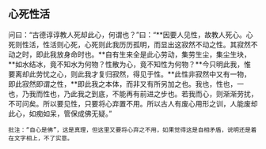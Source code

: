 ##  心死性活

问曰：“古德谆谆教人死却此心，何谓也？”曰：“**因要人见性，故教人死心。心死则性活，性活则心死，心死则此我历历孤明，而显出这寂然不动之性。其寂然不动之时，即此我放身命时也。**自有生来全是此心劳动，集劳生尘，集尘生块，**如水结冰，竟不知水为何物？性散为心，竟不知性为何物？**今只明此我，惟要离却此劳忧之心，则此我才复归寂然，得见于性。**此性非寂然中又有一物，即此寂然即谓之性，**即此我之本体，而非又有所另加之也。我也，性也，一也，乃我而性也，乃此我之到底，不能再有前进之步也。若我而心，则渐渐劳扰，不可问矣。所以要见性，只要将心弃置不用。所以古人有废心用形之训，人能废却此心，如痴如呆，管保成佛无疑。”

```xu
批注：“自心是佛”，这是真理，但这里又要将心弃之不用，如果觉得这是自相矛盾，说明还是着在文字相上，不了实意。
```
